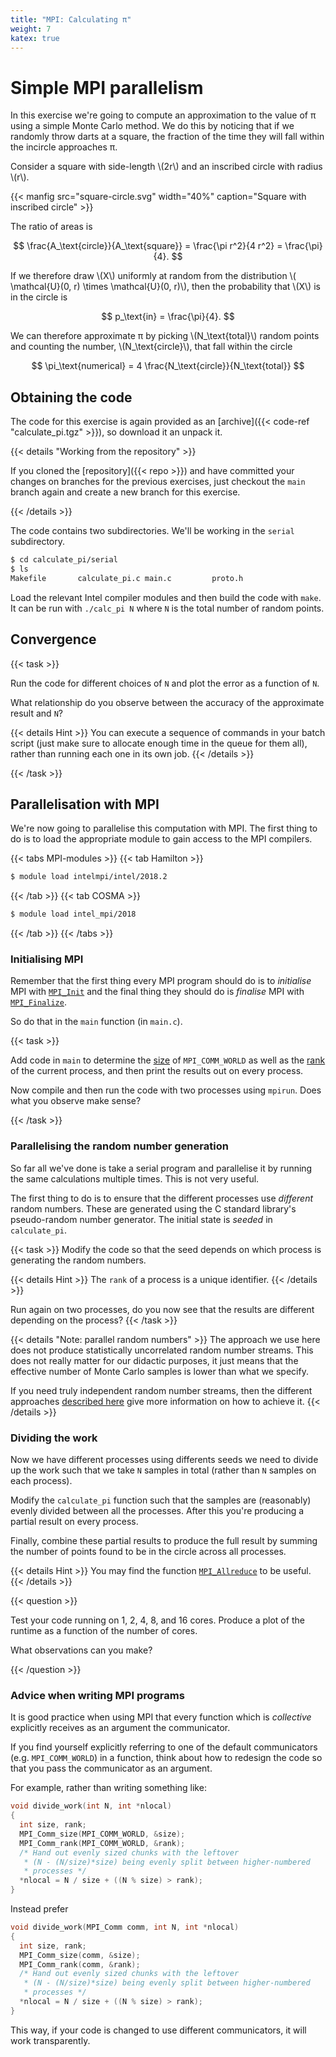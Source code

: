 ```yaml
---
title: "MPI: Calculating π"
weight: 7
katex: true
---
```


# Simple MPI parallelism

In this exercise we're going to compute an approximation to the value
of π using a simple Monte Carlo method. We do this by noticing that if
we randomly throw darts at a square, the fraction of the time they
will fall within the incircle approaches π.

Consider a square with side-length \\(2r\\) and an inscribed circle
with radius \\(r\\).

{{< manfig src="square-circle.svg" 
    width="40%"
    caption="Square with inscribed circle" >}}

The ratio of areas is

$$
\frac{A_\text{circle}}{A_\text{square}} = \frac{\pi r^2}{4 r^2} = \frac{\pi}{4}.
$$

If we therefore draw \\(X\\) uniformly at random from the distribution
\\( \mathcal{U}(0, r) \times \mathcal{U}(0, r)\\), then the
probability that \\(X\\) is in the circle is

$$
p_\text{in} = \frac{\pi}{4}.
$$

We can therefore approximate π by picking \\(N_\text{total}\\) random
points and counting the number, \\(N_\text{circle}\\), that fall within the
circle

$$
\pi_\text{numerical} = 4 \frac{N_\text{circle}}{N_\text{total}}
$$

## Obtaining the code

The code for this exercise is again provided as an [archive]({{<
code-ref "calculate_pi.tgz" >}}), so download it an unpack it.

{{< details "Working from the repository" >}}

If you cloned the [repository]({{< repo >}}) and have committed your
changes on branches for the previous exercises, just checkout the
`main` branch again and create a new branch for this exercise.

{{< /details >}}

The code contains two subdirectories. We'll be working in the `serial`
subdirectory.

```sh
$ cd calculate_pi/serial
$ ls
Makefile       calculate_pi.c main.c         proto.h
```

Load the relevant Intel compiler modules and then build the code with
`make`. It can be run with `./calc_pi N` where `N` is the total number
of random points.

## Convergence

{{< task >}}

Run the code for different choices of `N` and plot the error as a
function of `N`.

What relationship do you observe between the accuracy of the
approximate result and `N`?

{{< details Hint >}}
You can execute a sequence of commands in your batch script (just make
sure to allocate enough time in the queue for them all), rather than
running each one in its own job.
{{< /details >}}

{{< /task >}}

## Parallelisation with MPI

We're now going to parallelise this computation with MPI. The first
thing to do is to load the appropriate module to gain access to the
MPI compilers.

{{< tabs MPI-modules >}}
{{< tab Hamilton >}}
```sh
$ module load intelmpi/intel/2018.2
```
{{< /tab >}}
{{< tab COSMA >}}
```sh
$ module load intel_mpi/2018
```
{{< /tab >}}
{{< /tabs >}}

### Initialising MPI

Remember that the first thing every MPI program should do is to
_initialise_ MPI with
[`MPI_Init`](https://www.mpi-forum.org/docs/mpi-3.1/mpi31-report/node225.htm)
and the final thing they should do is _finalise_ MPI with
[`MPI_Finalize`](https://www.mpi-forum.org/docs/mpi-3.1/mpi31-report/node225.htm).

So do that in the `main` function (in `main.c`).

{{< task >}}

Add code in `main` to determine the
[size](https://www.mpi-forum.org/docs/mpi-3.1/mpi31-report/node155.htm)
of `MPI_COMM_WORLD` as well as the
[rank](https://www.mpi-forum.org/docs/mpi-3.1/mpi31-report/node155.htm)
of the current process, and then print the results out on every
process.

Now compile and then run the code with two processes using `mpirun`.
Does what you observe make sense?

{{< /task >}}

### Parallelising the random number generation

So far all we've done is take a serial program and parallelise it by
running the same calculations multiple times. This is not very useful.

The first thing to do is to ensure that the different processes use
_different_ random numbers. These are generated using the C standard
library's pseudo-random number generator. The initial state is
_seeded_ in `calculate_pi`. 

{{< task >}}
Modify the code so that the seed depends on which process is
generating the random numbers.

{{< details Hint >}}
The `rank` of a process is a unique identifier.
{{< /details >}}

Run again on two processes, do you now see that the results are
different depending on the process?
{{< /task >}}

{{< details "Note: parallel random numbers" >}}
The approach we use here does not produce statistically uncorrelated
random number streams. This does not really matter for our didactic
purposes, it just means that the effective number of Monte Carlo
samples is lower than what we specify.

If you need truly independent random number streams, then the
different approaches [described
here](https://bashtage.github.io/randomgen/parallel.html) give more
information on how to achieve it.
{{< /details >}}


### Dividing the work

Now we have different processes using differents seeds we need to
divide up the work such that we take `N` samples in total (rather than
`N` samples on each process).

Modify the `calculate_pi` function such that the samples are
(reasonably) evenly divided between all the processes. After this
you're producing a partial result on every process.

Finally, combine these partial results to produce the full result by
summing the number of points found to be in the circle across all
processes.

{{< details Hint >}}
You may find the function
[`MPI_Allreduce`](https://www.mpi-forum.org/docs/mpi-3.1/mpi31-report/node117.htm)
to be useful.
{{< /details >}}

{{< question >}}

Test your code running on 1, 2, 4, 8, and 16 cores. Produce a plot of
the runtime as a function of the number of cores.

What observations can you make?

{{< /question >}}

### Advice when writing MPI programs

It is good practice when using MPI that every function
which is _collective_ explicitly receives as an argument the
communicator.

If you find yourself explicitly referring to one of the default
communicators (e.g. `MPI_COMM_WORLD`) in a function, think about how
to redesign the code so that you pass the communicator as an argument.

For example, rather than writing something like:

```c
void divide_work(int N, int *nlocal)
{
  int size, rank;
  MPI_Comm_size(MPI_COMM_WORLD, &size);
  MPI_Comm_rank(MPI_COMM_WORLD, &rank);
  /* Hand out evenly sized chunks with the leftover 
   * (N - (N/size)*size) being evenly split between higher-numbered
   * processes */
  *nlocal = N / size + ((N % size) > rank);
}
```

Instead prefer
```c
void divide_work(MPI_Comm comm, int N, int *nlocal)
{
  int size, rank;
  MPI_Comm_size(comm, &size);
  MPI_Comm_rank(comm, &rank);
  /* Hand out evenly sized chunks with the leftover 
   * (N - (N/size)*size) being evenly split between higher-numbered
   * processes */
  *nlocal = N / size + ((N % size) > rank);
}
```

This way, if your code is changed to use different communicators, it
will work transparently.
